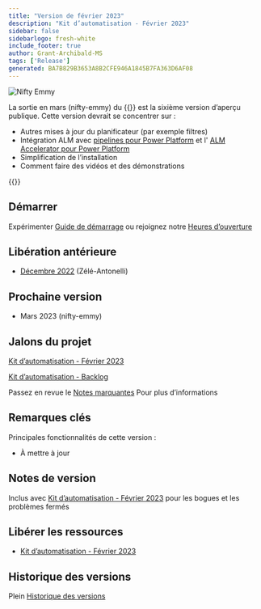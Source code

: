 ```yaml
---
title: "Version de février 2023"
description: "Kit d’automatisation - Février 2023"
sidebar: false
sidebarlogo: fresh-white
include_footer: true
author: Grant-Archibald-MS
tags: ['Release']
generated: BA7B829B3653A8B2CFE946A1845B7FA363D6AF08
---
```


![Nifty Emmy](/images/nifty-emmy.png)

La sortie en mars (nifty-emmy) du {{<product-name>}} est la sixième version d’aperçu publique. Cette version devrait se concentrer sur :

- Autres mises à jour du planificateur (par exemple filtres)
- Intégration ALM avec [pipelines pour Power Platform](https://learn.microsoft.com/en-us/power-platform/alm/pipelines) et l' [ALM Accelerator pour Power Platform](https://learn.microsoft.com/en-us/power-platform/guidance/coe/almacceleratorpowerplatform-components)
- Simplification de l’installation
- Comment faire des vidéos et des démonstrations

{{<questions name="/content/fr/releases/march-2023.json" completed="Merci de nous avoir fait part de vos commentaires" showNavigationButtons="false" locale="fr">}}

## Démarrer

Expérimenter [Guide de démarrage](/fr/get-started) ou rejoignez notre [Heures d’ouverture](/fr/office-hours)

## Libération antérieure

- [Décembre 2022](/fr/releases/december-2022) (Zélé-Antonelli)

## Prochaine version

- Mars 2023 (nifty-emmy)

## Jalons du projet

[Kit d’automatisation - Février 2023](https://github.com/orgs/microsoft/projects/486/views/9)

[Kit d’automatisation - Backlog](https://github.com/orgs/microsoft/projects/486/views/1)

Passez en revue le [Notes marquantes](/fr/releases/milestones) Pour plus d’informations

## Remarques clés

Principales fonctionnalités de cette version :

- À mettre à jour

## Notes de version

Inclus avec [Kit d’automatisation - Février 2023](https://github.com/microsoft/powercat-automation-kit/releases/tag/AutomationKit-February2023) pour les bogues et les problèmes fermés

## Libérer les ressources

- [Kit d’automatisation - Février 2023](https://github.com/microsoft/powercat-automation-kit/releases/tag/AutomationKit-February2023)

## Historique des versions

Plein [Historique des versions](/fr/releases)

